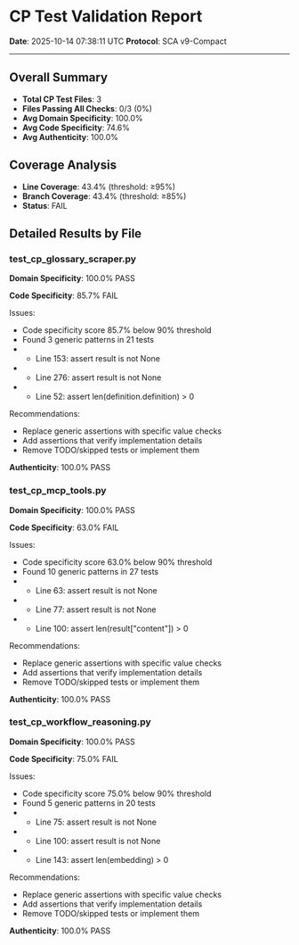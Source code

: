 # CP Test Validation Report
**Date**: 2025-10-14 07:38:11 UTC
**Protocol**: SCA v9-Compact

---

## Overall Summary

- **Total CP Test Files**: 3
- **Files Passing All Checks**: 0/3 (0%)
- **Avg Domain Specificity**: 100.0%
- **Avg Code Specificity**: 74.6%
- **Avg Authenticity**: 100.0%

## Coverage Analysis

- **Line Coverage**: 43.4% (threshold: ≥95%)
- **Branch Coverage**: 43.4% (threshold: ≥85%)
- **Status**: FAIL

## Detailed Results by File

### test_cp_glossary_scraper.py

**Domain Specificity**: 100.0% PASS

**Code Specificity**: 85.7% FAIL

Issues:
- Code specificity score 85.7% below 90% threshold
- Found 3 generic patterns in 21 tests
-   - Line 153: assert result is not None
-   - Line 276: assert result is not None
-   - Line 52: assert len(definition.definition) > 0

Recommendations:
- Replace generic assertions with specific value checks
- Add assertions that verify implementation details
- Remove TODO/skipped tests or implement them

**Authenticity**: 100.0% PASS

### test_cp_mcp_tools.py

**Domain Specificity**: 100.0% PASS

**Code Specificity**: 63.0% FAIL

Issues:
- Code specificity score 63.0% below 90% threshold
- Found 10 generic patterns in 27 tests
-   - Line 63: assert result is not None
-   - Line 77: assert result is not None
-   - Line 100: assert len(result["content"]) > 0

Recommendations:
- Replace generic assertions with specific value checks
- Add assertions that verify implementation details
- Remove TODO/skipped tests or implement them

**Authenticity**: 100.0% PASS

### test_cp_workflow_reasoning.py

**Domain Specificity**: 100.0% PASS

**Code Specificity**: 75.0% FAIL

Issues:
- Code specificity score 75.0% below 90% threshold
- Found 5 generic patterns in 20 tests
-   - Line 75: assert result is not None
-   - Line 100: assert result is not None
-   - Line 143: assert len(embedding) > 0

Recommendations:
- Replace generic assertions with specific value checks
- Add assertions that verify implementation details
- Remove TODO/skipped tests or implement them

**Authenticity**: 100.0% PASS
